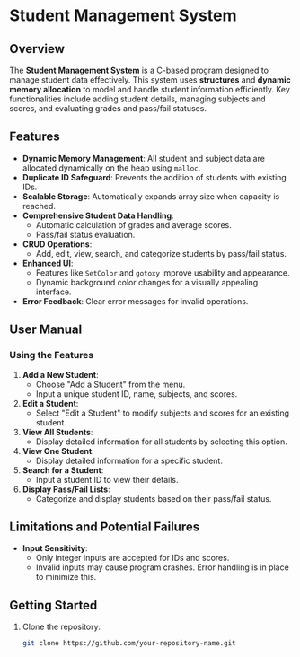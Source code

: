 # Student Management System

## Overview

The **Student Management System** is a C-based program designed to manage student data effectively. This system uses **structures** and **dynamic memory allocation** to model and handle student information efficiently. Key functionalities include adding student details, managing subjects and scores, and evaluating grades and pass/fail statuses. 

## Features

- **Dynamic Memory Management**: All student and subject data are allocated dynamically on the heap using `malloc`.
- **Duplicate ID Safeguard**: Prevents the addition of students with existing IDs.
- **Scalable Storage**: Automatically expands array size when capacity is reached.
- **Comprehensive Student Data Handling**:
  - Automatic calculation of grades and average scores.
  - Pass/fail status evaluation.
- **CRUD Operations**: 
  - Add, edit, view, search, and categorize students by pass/fail status.
- **Enhanced UI**:
  - Features like `SetColor` and `gotoxy` improve usability and appearance.
  - Dynamic background color changes for a visually appealing interface.
- **Error Feedback**: Clear error messages for invalid operations.

## User Manual

### Using the Features

1. **Add a New Student**:
   - Choose "Add a Student" from the menu.
   - Input a unique student ID, name, subjects, and scores.
2. **Edit a Student**:
   - Select "Edit a Student" to modify subjects and scores for an existing student.
3. **View All Students**:
   - Display detailed information for all students by selecting this option.
4. **View One Student**:
   - Display detailed information for a specific student.
5. **Search for a Student**:
   - Input a student ID to view their details.
6. **Display Pass/Fail Lists**:
   - Categorize and display students based on their pass/fail status.

## Limitations and Potential Failures

- **Input Sensitivity**: 
  - Only integer inputs are accepted for IDs and scores.
  - Invalid inputs may cause program crashes. Error handling is in place to minimize this.

## Getting Started

1. Clone the repository:
   ```bash
   git clone https://github.com/your-repository-name.git
